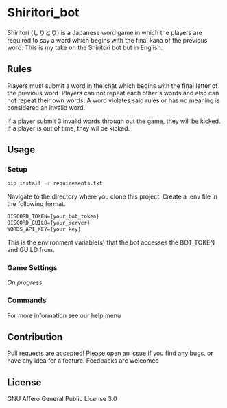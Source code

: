 # Shiritori_bot

Shiritori (しりとり) is a Japanese word game in which the players are required to say a word which begins with the final kana of the previous word.
This is my take on the Shiritori bot but in English.

## Rules

Players must submit a word in the chat which begins with the final letter of the previous word.
Players can not repeat each other's words and also can not repeat their own words.
A word violates said rules or has no meaning is considered an invalid word.

If a player submit 3 invalid words through out the game, they will be kicked.
If a player is out of time, they wil be kicked.

## Usage

### Setup

```bash
pip install -r requirements.txt
```

Navigate to the directory where you clone this project.
Create a .env file in the following format.

```txt
DISCORD_TOKEN={your_bot_token}
DISCORD_GUILD={your_server}
WORDS_API_KEY={your key}
```

This is the environment variable(s) that the bot accesses the BOT_TOKEN and GUILD from.

### Game Settings

*On progress*

### Commands

For more information see our help menu

## Contribution

Pull requests are accepted! Please open an issue if you find any bugs, or have any idea for a feature. Feedbacks are welcomed

## License

GNU Affero General Public License 3.0
